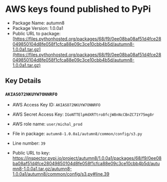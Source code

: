 # AWS keys found published to PyPi

* Package Name: autumn8
* Package Version: 1.0.0a1
* Public URL to package: [https://files.pythonhosted.org/packages/68/f9/0ee08ba08af51d4fce28049850104d8fe058f1cfca88e09c3ce10cbb4b5d/autumn8-1.0.0a1.tar.gz](https://files.pythonhosted.org/packages/68/f9/0ee08ba08af51d4fce28049850104d8fe058f1cfca88e09c3ce10cbb4b5d/autumn8-1.0.0a1.tar.gz)

## Key Details

### `AKIASO72NKUYW7ONNRFO`

* AWS Access Key ID: `AKIASO72NKUYW7ONNRFO`
* AWS Secret Access Key: `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` 
* AWS role name: `user/michal_prod`
* File in package: `autumn8-1.0.0a1/autumn8/common/config/s3.py`
* Line number: `39`

* Public URL to key: https://inspector.pypi.io/project/autumn8/1.0.0a1/packages/68/f9/0ee08ba08af51d4fce28049850104d8fe058f1cfca88e09c3ce10cbb4b5d/autumn8-1.0.0a1.tar.gz/autumn8-1.0.0a1/autumn8/common/config/s3.py#line.39


